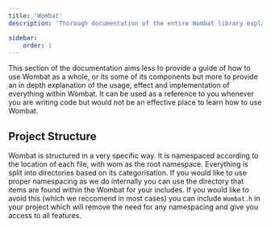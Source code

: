 ```yaml
---
title: 'Wombat'
description: 'Thorough documentation of the entire Wombat library explaining usage and implementation'

sidebar:
    order: 1
---
```


This section of the documentation aims less to provide a guide of how to use Wombat as a whole, or its some of its components but more to provide an in depth explanation of the usage, effect and implementation of everything within Wombat. It can be used as a reference to you whenever you are writing code but would not be an effective place to learn how to use Wombat.

## Project Structure
Wombat is structured in a very specific way. It is namespaced according to the location of each file, with wom as the root namespace. Everything is split into directories based on its categorisation. If you would like to use proper namespacing as we do internally you can use the directory that items are found within the Wombat for your includes. If you would like to avoid this (which we reccomend in most cases) you can include `Wombat.h` in your project which will remove the need for any namespacing and give you access to all features. 

